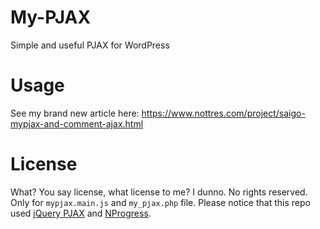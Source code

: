 # My-PJAX
Simple and useful PJAX for WordPress

# Usage
See my brand new article here: https://www.nottres.com/project/saigo-mypjax-and-comment-ajax.html

# License
What? You say license, what license to me? I dunno.
No rights reserved. Only for `mypjax.main.js` and `my_pjax.php` file.
Please notice that this repo used [jQuery PJAX](https://github.com/defunkt/jquery-pjax) and [NProgress](https://github.com/rstacruz/nprogress).
